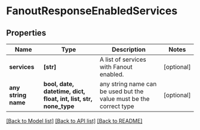 # FanoutResponseEnabledServices


## Properties
Name | Type | Description | Notes
------------ | ------------- | ------------- | -------------
**services** | **[str]** | A list of services with Fanout enabled. | [optional] 
**any string name** | **bool, date, datetime, dict, float, int, list, str, none_type** | any string name can be used but the value must be the correct type | [optional]

[[Back to Model list]](../README.md#documentation-for-models) [[Back to API list]](../README.md#documentation-for-api-endpoints) [[Back to README]](../README.md)


